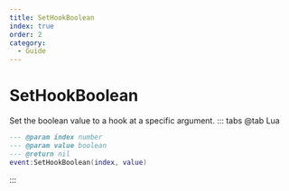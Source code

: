 ```yaml
---
title: SetHookBoolean
index: true
order: 2
category:
  - Guide
---
```


# SetHookBoolean
Set the boolean value to a hook at a specific argument.
::: tabs
@tab Lua
```lua
--- @param index number
--- @param value boolean
--- @return nil
event:SetHookBoolean(index, value)
```

:::
